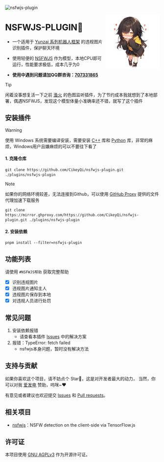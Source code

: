 ![nsfwjs-plugin](https://socialify.git.ci/CikeyQi/nsfwjs-plugin/image?description=1&font=Raleway&forks=1&issues=1&language=1&name=1&owner=1&pattern=Circuit%20Board&pulls=1&stargazers=1&theme=Auto)

<img decoding="async" align=right src="resources/readme/girl.png" width="35%">

# NSFWJS-PLUGIN🍒

- 一个适用于 [Yunzai 系列机器人框架](https://github.com/yhArcadia/Yunzai-Bot-plugins-index) 的违规图片识别插件，保护聊天环境

- 使用轻便的 [NSFWJS](https://github.com/infinitered/nsfwjs) 作为模型，本地CPU即可运行，性能要求极低，成本几乎为0

- **使用中遇到问题请加QQ群咨询：[707331865](https://qm.qq.com/q/TXTIS9KhO2)**

> [!TIP]
> 闲着没事想复活一下之前 [渔火](https://github.com/yhArcadia) 的色图监听插件，为了节约成本我就想到了本地部署，偶遇NSFWJS，发现这个模型体量小准确率还不错，就写了这个插件

## 安装插件

> [!WARNING]
> 使用 Windows 系统需要编译安装，需要安装 [C++](https://visualstudio.microsoft.com/zh-hans/vs/) 库和 [Python](https://www.python.org/) 库，非常的麻烦，Windows用户且嫌麻烦的可以不要往下看了

#### 1. 克隆仓库

```
git clone https://github.com/CikeyQi/nsfwjs-plugin.git ./plugins/nsfwjs-plugin
```

> [!NOTE]
> 如果你的网络环境较差，无法连接到Github，可以使用 [GitHub Proxy](https://mirror.ghproxy.com/) 提供的文件代理加速下载服务
> ```
> git clone https://mirror.ghproxy.com/https://github.com/CikeyQi/nsfwjs-plugin.git ./plugins/nsfwjs-plugin
> ```

#### 2. 安装依赖

```
pnpm install --filter=nsfwjs-plugin
```

## 功能列表

请使用 `#NSFWJS帮助` 获取完整帮助

- [x] 识别违规图片
- [x] 违规图片通知主人
- [x] 违规图片保存到本地
- [x] 对违规人员进行处罚

## 常见问题
1. 安装依赖报错
   + 请查看本插件 [Issues](https://github.com/CikeyQi/nsfwjs-plugin/issues) 中的解决方案
2. 报错：TypeError: fetch failed
   + nsfwjs本身问题，暂时没有解决方法

## 支持与贡献

如果你喜欢这个项目，请不妨点个 Star🌟，这是对开发者最大的动力， 当然，你可以对我 [爱发电](https://afdian.net/a/sumoqi) 赞助，呜咪~❤️

有意见或者建议也欢迎提交 [Issues](https://github.com/CikeyQi/nsfwjs-plugin/issues) 和 [Pull requests](https://github.com/CikeyQi/nsfwjs-plugin/pulls)。

## 相关项目
* [nsfwjs](https://github.com/infinitered/nsfwjs)：NSFW detection on the client-side via TensorFlow.js

## 许可证
本项目使用 [GNU AGPLv3](https://choosealicense.com/licenses/agpl-3.0/) 作为开源许可证。